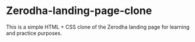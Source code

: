 # Zerodha-landing-page-clone
This is a simple HTML + CSS clone of the Zerodha landing page for learning and practice purposes.

